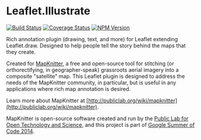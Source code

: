 Leaflet.Illustrate
==================

[![Build Status](https://travis-ci.org/manleyjster/Leaflet.Illustrate.svg?branch=master)](https://travis-ci.org/manleyjster/Leaflet.Illustrate)
[![Coverage Status](https://img.shields.io/coveralls/manleyjster/Leaflet.Illustrate.svg)](https://coveralls.io/r/manleyjster/Leaflet.Illustrate)
[![NPM Version](http://img.shields.io/npm/v/leaflet-illustrate.svg)](https://www.npmjs.org/package/leaflet-illustrate)

Rich annotation plugin (drawing, text, and more) for Leaflet extending Leaflet.draw.  Designed to help people tell the story behind the maps that they create.

Created for [MapKnitter](mapknitter.org), a free and open-source tool for stitching (or orthorectifying, in geographer-speak) grassroots aerial imagery into a composite "satellite" map.  This Leaflet plugin is designed to address the needs of the MapKnitter community, in particular, but is useful in any applications where rich map annotation is desired.

Learn more about MapKnitter at [http://publiclab.org/wiki/mapknitter](http://publiclab.org/wiki/mapknitter).

MapKnitter is open-source software created and run by the [Public Lab for Open Technology and Science](publiclab.org), and this project is part of [Google Summer of Code 2014](https://www.google-melange.com/gsoc/homepage/google/gsoc2014).